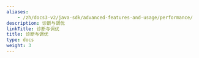 ```yaml
---
aliases:
    - /zh/docs3-v2/java-sdk/advanced-features-and-usage/performance/
description: 诊断与调优
linkTitle: 诊断与调优
title: 诊断与调优
type: docs
weight: 3
---
```

